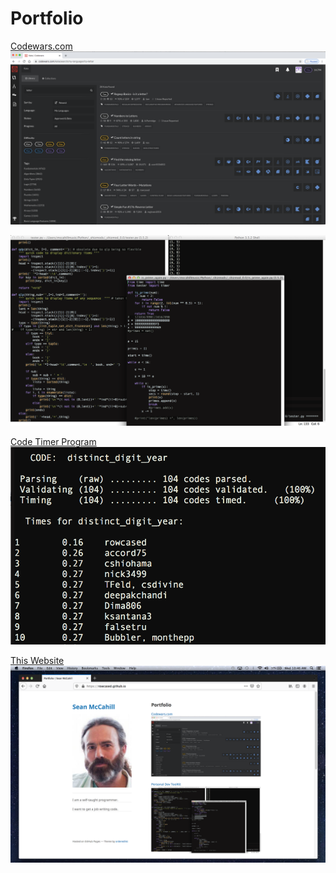 # Portfolio

[Codewars.com](/codewars.md)
<img src="images/codewars kata.png?raw=true"/>

<a href="default.asp">
  <img src="images/dev_toolz.png?raw=true"/>
</a>

[Code Timer Program](/code_timer.md)
<img src="images/timer_screen_shot.png?raw=true"/>

[This Website](/portfolio.md)
<img src="images/portfolio_screen_shot.png?raw=true"/>
